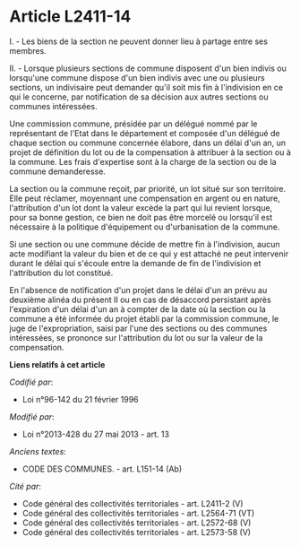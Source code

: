 # Article L2411-14

I. - Les biens de la section ne peuvent donner lieu à partage entre ses membres.

II. - Lorsque plusieurs sections de commune disposent d'un bien indivis ou lorsqu'une commune dispose d'un bien indivis avec
une ou plusieurs sections, un indivisaire peut demander qu'il soit mis fin à l'indivision en ce qui le concerne, par
notification de sa décision aux autres sections ou communes intéressées.

Une commission commune, présidée par un délégué nommé par le représentant de l'Etat dans le département et composée d'un
délégué de chaque section ou commune concernée élabore, dans un délai d'un an, un projet de définition du lot ou de la
compensation à attribuer à la section ou à la commune. Les frais d'expertise sont à la charge de la section ou de la commune
demanderesse.

La section ou la commune reçoit, par priorité, un lot situé sur son territoire. Elle peut réclamer, moyennant une
compensation en argent ou en nature, l'attribution d'un lot dont la valeur excède la part qui lui revient lorsque, pour sa
bonne gestion, ce bien ne doit pas être morcelé ou lorsqu'il est nécessaire à la politique d'équipement ou d'urbanisation de
la commune.

Si une section ou une commune décide de mettre fin à l'indivision, aucun acte modifiant la valeur du bien et de ce qui y est
attaché ne peut intervenir durant le délai qui s'écoule entre la demande de fin de l'indivision et l'attribution du lot
constitué.

En l'absence de notification d'un projet dans le délai d'un an prévu au deuxième alinéa du présent II ou en cas de désaccord
persistant après l'expiration d'un délai d'un an à compter de la date où la section ou la commune a été informée du projet
établi par la commission commune, le juge de l'expropriation, saisi par l'une des sections ou des communes intéressées, se
prononce sur l'attribution du lot ou sur la valeur de la compensation.

**Liens relatifs à cet article**

_Codifié par_:

  - Loi n°96-142 du 21 février 1996

_Modifié par_:

  - Loi n°2013-428 du 27 mai 2013 - art. 13

_Anciens textes_:

  - CODE DES COMMUNES. - art. L151-14 (Ab)

_Cité par_:

  - Code général des collectivités territoriales - art. L2411-2 (V)
  - Code général des collectivités territoriales - art. L2564-71 (VT)
  - Code général des collectivités territoriales - art. L2572-68 (V)
  - Code général des collectivités territoriales - art. L2573-58 (V)
